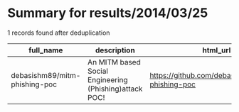 
# Summary for results/2014/03/25
    
1 records found after deduplication

| full_name | description | html_url | matched_list | matched_count | pushed_at | size | stargazers_count | language | forks_count |
|-------------------------------|--------------------------------------------------------|--------------------------------------------------|----------------|-----------------|---------------------------|--------|--------------------|------------|---------------|
| debasishm89/mitm-phishing-poc | An MITM based Social Engineering (Phishing)attack POC! | https://github.com/debasishm89/mitm-phishing-poc | ['attack poc'] | 1 | 2014-03-25 09:26:29+00:00 | 136 | 7 | Python | 5 |
